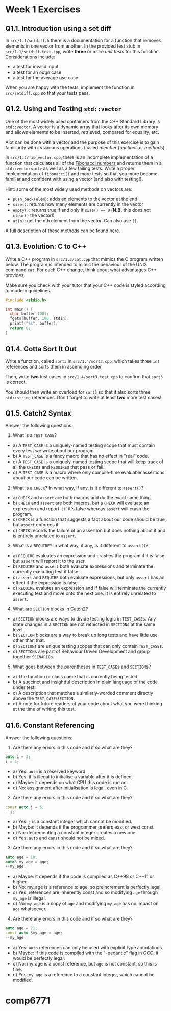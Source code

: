 # Week 1 Exercises

## Q1.1. Introduction using a set diff

In `src/1.1/setdiff.h` there is a documentation for a function that removes elements in one vector from another. In the provided test stub in `src/1.1/setdiff.test.cpp`, write **three** or more _unit tests_ for this function. Considerations include:
- a test for invalid input
- a test for an _edge_ case
- a test for the average use case

When you are happy with the tests, implement the function in `src/setdiff.cpp` so that your tests pass.

## Q1.2. Using and Testing `std::vector`

One of the most widely used containers from the C++ Standard Library is `std::vector`. A vector is a dynamic array that looks after its own memory and allows elements to be inserted, retrieved, compared for equality, etc.

Alot can be done with a vector and the purpose of this exercise is to gain familiarity with its various operations (called _member functions_ or _methods_).

In `src/1.2/fib_vector.cpp`, there is an incomplete implementation of a function that calculates all of the [Fibonacci numbers](https://en.wikipedia.org/wiki/Fibonacci_number) and returns them in a `std::vector<int>` as well as a few failing tests. Write a proper implementation of `fibonacci()` and more tests so that you more become familiar and confident with using a vector (and also with testing!).

Hint: some of the most widely used methods on vectors are:
- `push_back(elem)`: adds an elements to the vector at the end
- `size()`: returns how many elements are currently in the vector
- `empty()`: returns true if and only if `size() == 0` (**N.B.** this does not `clear()` the vector!)
- `at(n)`: get the nth element from the vector. Can also use `[]`.

A full description of these methods can be found [here](https://en.cppreference.com/w/cpp/container/vector).

## Q1.3. Evolution: C to C++

Write a C++ program in `src/1.3/cat.cpp` that mimics the C program written below.
The program is intended to mimic the behaviour of the UNIX command `cat`.
For each C++ change, think about what advantages C++ provides.

Make sure you check with your tutor that your C++ code is styled according to modern guidelines.

```c
#include <stdio.h>

int main() {
  char buffer[100];
  fgets(buffer, 100, stdin);
  printf("%s", buffer);
  return 0;
}
```

## Q1.4. Gotta Sort It Out

Write a function, called `sort3` in `src/1.4/sort3.cpp`, which takes three `int` references and sorts them in ascending order.

Then, write **two** test cases in `src/1.4/sort3.test.cpp` to confirm that `sort3` is correct.

You should then write an overload for `sort3` so that it also sorts three `std::string` references. Don't forget to write at least **two** more test cases!

## Q1.5. Catch2 Syntax

Answer the following questions:

1. What is a `TEST_CASE`?
- a) A `TEST_CASE` is a uniquely-named testing scope that must contain every test we write about our program.
- b) A `TEST_CASE` is a fancy macro that has no effect in "real" code.
- c) A `TEST_CASE` is a uniquely-named testing scope that will keep track of all the `CHECK`s and `REQUIRE`s that pass or fail.
- d) A `TEST_CASE` is a macro where only compile-time evaluable assertions about our code can be written.


2. What is a `CHECK`? In what way, if any, is it different to `assert()`?
- a) `CHECK` and `assert` are both macros and do the exact same thing.
- b) `CHECK` and `assert` are both macros, but a `CHECK` will evaluate an expression and report it if it's false whereas `assert` will crash the program.
- c) `CHECK` is a function that suggests a fact about our code should be true, but `assert` enforces it.
- d) `CHECK` records the failure of an assertion but does nothing about it and is entirely unrelated to `assert`.

3. What is a `REQUIRE`? In what way, if any, is it different to `assert()`?
- a) `REQUIRE` evaluates an expression and crashes the program if it is false but `assert` will report it to the user.
- b) `REQUIRE` and `assert` both evaluate expressions and terminate the currently executing test if false.
- c) `assert` and `REQUIRE` both evaluate expressions, but only `assert` has an effect if the expression is false.
- d) `REQUIRE` evalutes an expression and if false will terminate the currently executing test and move onto the next one. It is entirely unrelated to `assert`.

4. What are `SECTION` blocks in Catch2?
- a) `SECTION` blocks are ways to divide testing logic in `TEST_CASE`s. Any state changes in a `SECTION` are not reflected in `SECTION`s at the same level.
- b) `SECTION` blocks are a way to break up long tests and have little use other than that.
- c) `SECTION`s are unique testing scopes that can only contain `TEST_CASE`s.
- d) `SECTION`s are part of Behaviour Driven Development and group together `SCENARIO`s.

5. What goes between the parentheses in `TEST_CASE`s and `SECTION`s?
- a) The function or class name that is currently being tested.
- b) A succinct and insightful description in plain language of the code under test.
- c) A description that matches a similarly-worded comment directly above the `TEST_CASE`/`SECTION`.
- d) A note for future readers of your code about what you were thinking at the time of writing this test.

## Q1.6. Constant Referencing

Answer the following questions:

1. Are there any errors in this code and if so what are they?
```cpp
auto i = 3;
i = 4;
```
- a) Yes: `auto` is a reserved keyword
- b) Yes: it is illegal to initialise a variable after it is defined.
- c) Maybe: it depends on what CPU this code is run on.
- d) No: assignment after initialisation is legal, even in C.

2. Are there any errors in this code and if so what are they?
```cpp
const auto j = 5;
--j;
```
- a) Yes: `j` is a constant integer which cannot be modified.
- b) Maybe: it depends if the programmer prefers east or west const.
- c) No: decrementing a constant integer creates a new one.
- d) Yes: `auto` and `const` should not be mixed.

3. Are there any errors in this code and if so what are they?
```cpp
auto age = 18;
auto& my_age = age;
++my_age;
```
- a) Maybe: it depends if the code is compiled as C++98 or C++11 or higher.
- b) No: my_age is a reference to age, so preincrement is perfectly legal.
- c) Yes: references are inherently const and so modifying `age` through `my_age` is illegal.
- d) No: `my_age` is a copy of `age` and modifying `my_age` has no impact on `age` whatsoever.

4. Are there any errors in this code and if so what are they?
```cpp
auto age = 21;
const auto &my_age = age;
--my_age;
```
- a) Yes: `auto` references can only be used with explicit type annotations.
- b) Maybe: if this code is compiled with the "-pedantic" flag in GCC, it would be perfectly legal.
- c) No: my_age is a const reference, but `age` is not constant, so this is fine.
- d) Yes: `my_age` is a reference to a constant integer, which cannot be modified.
# comp6771
